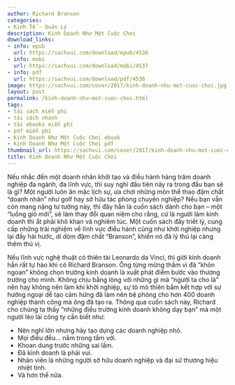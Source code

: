 ```yaml
---
author: Richard Branson
categories:
- Kinh Tế - Quản Lý
description: Kinh Doanh Như Một Cuộc Chơi
download_links:
- info: epub
  url: https://sachvui.com/download/epub/4536
- info: mobi
  url: https://sachvui.com/download/mobi/4537
- info: pdf
  url: https://sachvui.com/download/pdf/4538
image: https://sachvui.com/cover/2017/kinh-doanh-nhu-mot-cuoc-choi.jpg
layout: post
permalink: /kinh-doanh-nhu-mot-cuoc-choi.html
tags:
- tải sách miễn phí
- tải sách nhanh
- tải ebooks miễn phí
- pdf miễn phí
- Kinh Doanh Như Một Cuộc Chơi ebook
- Kinh Doanh Như Một Cuộc Chơi pdf
thumbnail_url: https://sachvui.com/cover/2017/kinh-doanh-nhu-mot-cuoc-choi.jpg
title: Kinh Doanh Như Một Cuộc Chơi
---
```


 <div class="item-desc text-justify"> <p>Nếu nhắc đến một doanh nhân khởi tạo và điều hành hàng trăm doanh nghiệp đa ngành, đa lĩnh vực, thì suy nghĩ đầu tiên nảy ra trong đầu bạn sẽ là gì? Một người luôn ăn mặc lịch sự, ưa chơi những môn thể thao đậm chất “doanh nhân” như golf hay sở hữu tác phong chuyên nghiệp? Nếu bạn vẫn còn mang nặng tư tưởng này, thì đây hẳn là cuốn sách dành cho bạn – một “luồng gió mới”, sẽ làm thay đổi quan niệm cho rằng, cứ là người làm kinh doanh thì ắt phải khô khan và nghiêm túc. Một cuốn sách đầy triết lý, cung cấp những trải nghiệm về lĩnh vực điều hành cũng như khởi nghiệp nhưng lại đầy hài hước, dí dỏm đậm chất “Branson”, khiến nó đã lý thú lại càng thêm thú vị.</p><p>Nếu lĩnh vực nghệ thuật có thiên tài Leonardo da Vinci, thì giới kinh doanh hẳn rất tự hào khi có Richard Branson. Ông từng mừng thầm vì đã “khôn ngoan” không chọn trường kinh doanh là xuất phát điểm bước vào thương trường cho mình. Không chịu bằng lòng với những gì mà “người ta cho là” nên hay không nên làm khi khởi nghiệp, sự tò mò thiên bẩm kết hợp với sự hướng ngoại dễ tạo cảm hứng đã làm nên bệ phóng cho hơn 400 doanh nghiệp thành công mà ông đã tạo ra. Thông qua cuốn sách này, Richard cho chúng ta thấy “những điều trường kinh doanh không dạy bạn” mà một người lèo lái công ty cần biết như:</p><ul><li>Nên nghĩ lớn nhưng hãy tạo dựng các doanh nghiệp nhỏ.</li><li>Mọi điều đều… nằm trong tầm với.</li><li>Khoan dung trước những sai lầm.</li><li>Đã kinh doanh là phải vui.</li><li>Nhân viên là những người sở hữu doanh nghiệp và đại sứ thương hiệu nhiệt tình.</li><li>Và hơn thế nữa.</li></ul> </div>